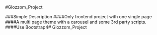 
#Glozzom_Project

###Simple Description
####Only frontend project with one single page
####A multi page theme with a carousel and some 3rd party scripts.
####Use Bootstrap4# Glozzom_Project
